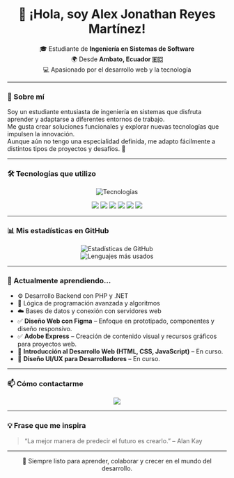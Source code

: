 <!-- 🌟 Espacio para tu imagen o banner de presentación -->
<!-- Ejemplo: <img src="https://ruta-de-tu-banner.png" width="100%" alt="Banner personal" /> -->

<h1 align="center">👋 ¡Hola, soy Alex Jonathan Reyes Martínez!</h1>

<p align="center">
  🎓 Estudiante de <b>Ingeniería en Sistemas de Software</b> <br>
  🌍 Desde <b>Ambato, Ecuador 🇪🇨</b> <br>
  💻 Apasionado por el desarrollo web y la tecnología
</p>

---

### 🌟 Sobre mí
Soy un estudiante entusiasta de ingeniería en sistemas que disfruta aprender y adaptarse a diferentes entornos de trabajo.  
Me gusta crear soluciones funcionales y explorar nuevas tecnologías que impulsen la innovación.  
Aunque aún no tengo una especialidad definida, me adapto fácilmente a distintos tipos de proyectos y desafíos. 🚀  

---

### 🛠️ Tecnologías que utilizo

<p align="center">
  <img src="https://skillicons.dev/icons?i=html,css,php,javascript,java,python,dotnet,git,github" alt="Tecnologías" />
</p>

<p align="center">
  <img src="https://img.shields.io/badge/HTML5-E34F26?style=for-the-badge&logo=html5&logoColor=white" />
  <img src="https://img.shields.io/badge/PHP-777BB4?style=for-the-badge&logo=php&logoColor=white" />
  <img src="https://img.shields.io/badge/JavaScript-F7DF1E?style=for-the-badge&logo=javascript&logoColor=black" />
  <img src="https://img.shields.io/badge/Java-ED8B00?style=for-the-badge&logo=java&logoColor=white" />
  <img src="https://img.shields.io/badge/Python-3776AB?style=for-the-badge&logo=python&logoColor=white" />
  <img src="https://img.shields.io/badge/.NET-512BD4?style=for-the-badge&logo=dotnet&logoColor=white" />
</p>

---

### 📊 Mis estadísticas en GitHub

<p align="center">
  <img src="https://github-readme-stats.vercel.app/api?username=AlexJonathanReyesMartinez&show_icons=true&theme=tokyonight" alt="Estadísticas de GitHub" />
  <br>
  <img src="https://github-readme-stats.vercel.app/api/top-langs/?username=AlexJonathanReyesMartinez&layout=compact&theme=tokyonight" alt="Lenguajes más usados" />
</p>

---

### 🌱 Actualmente aprendiendo...
- ⚙️ Desarrollo Backend con PHP y .NET  
- 🧠 Lógica de programación avanzada y algoritmos  
- ☁️ Bases de datos y conexión con servidores web
- ✅ **Diseño Web con Figma** – Enfoque en prototipado, componentes y diseño responsivo.  
- ✅ **Adobe Express** – Creación de contenido visual y recursos gráficos para proyectos web.  
- 📘 **Introducción al Desarrollo Web (HTML, CSS, JavaScript)** – En curso.  
- 📘 **Diseño UI/UX para Desarrolladores** – En curso.  

---

### 📫 Cómo contactarme
<p align="center">
  <a href="mailto:JonathanRocky7@gmail.com">
    <img src="https://img.shields.io/badge/Correo%20Electrónico-D14836?style=for-the-badge&logo=gmail&logoColor=white" />
  </a>
</p>

---

### 💡 Frase que me inspira
> “La mejor manera de predecir el futuro es crearlo.” – Alan Kay  

---

<p align="center">
  🚀 Siempre listo para aprender, colaborar y crecer en el mundo del desarrollo.
</p>
